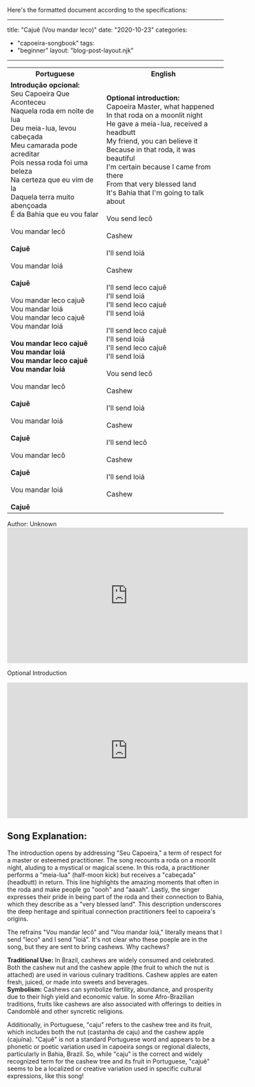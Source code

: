 Here's the formatted document according to the specifications:

---
title: "Cajuê (Vou mandar leco)"
date: "2020-10-23"
categories: 
  - "capoeira-songbook"
tags: 
  - "beginner"
layout: "blog-post-layout.njk"
---

<table class="capoeira-table">
    <tr class="header-row">
        <th>Portuguese</th>
        <th>English</th>
    </tr>
    <tr>
        <td><strong>Introdução opcional:<br>
        </strong>Seu Capoeira Que Aconteceu<br>
        Naquela roda em noite de lua<br>
        Deu meia-lua, levou cabeçada<br>
        Meu camarada pode acreditar<br>
        Pois nessa roda foi uma beleza<br>
        Na certeza que eu vim de la<br>
        Daquela terra muito abençoada<br>
        É da Bahia que eu vou falar<br>
        <br>
        Vou mandar lecô<br>
        <br>
        <strong>Cajuê</strong><br>
        <br>
        Vou mandar loiá<br>
        <br>
        <strong>Cajuê</strong><br>
        <br>
        Vou mandar leco cajuê<br>
        Vou mandar loiá<br>
        Vou mandar leco cajuê<br>
        Vou mandar loiá<br>
        <br>
        <strong>Vou mandar leco cajuê<br>
        Vou mandar loiá<br>
        Vou mandar leco cajuê<br>
        Vou mandar loiá</strong><br>
        <br>
        Vou mandar lecô<br>
        <br>
        <strong>Cajuê</strong><br>
        <br>
        Vou mandar loiá<br>
        <br>
        <strong>Cajuê</strong><br>
        <br>
        Vou mandar lecô<br>
        <br>
        <strong>Cajuê</strong><br>
        <br>
        Vou mandar loiá<br>
        <br>
        <strong>Cajuê</strong></td>
        <td><strong>Optional introduction:</strong><br>
        Capoeira Master, what happened<br>
        In that roda on a moonlit night<br>
        He gave a meia-lua, received a headbutt<br>
        My friend, you can believe it<br>
        Because in that roda, it was beautiful<br>
        I'm certain because I came from there<br>
        From that very blessed land<br>
        It's Bahia that I'm going to talk about<br>
        <br>
        Vou send lecô<br>
        <br>
        Cashew<br>
        <br>
        I'll send loiá<br>
        <br>
        Cashew<br>
        <br>
        I'll send leco cajuê<br>
        I'll send loiá<br>
        I'll send leco cajuê<br>
        I'll send loiá<br>
        <br>
        I'll send leco cajuê<br>
        I'll send loiá<br>
        I'll send leco cajuê<br>
        I'll send loiá<br>
        <br>
        Vou send lecô<br>
        <br>
        Cashew<br>
        <br>
        I'll send loiá<br>
        <br>
        Cashew<br>
        <br>
        I'll send lecô<br>
        <br>
        Cashew<br>
        <br>
        I'll send loiá<br>
        <br>
        Cashew</td>
    </tr>
</table>

<figcaption>
Author: Unknown
</figcaption>

<iframe width="560" height="315" src="https://www.youtube.com/embed/mv8Jr-BHGzg" title="YouTube video player" frameborder="0" allow="accelerometer; autoplay; clipboard-write; encrypted-media; gyroscope; picture-in-picture" allowfullscreen></iframe>

Optional Introduction

<iframe width="560" height="315" src="https://www.youtube.com/embed/YRe9t2OFaXU" title="YouTube video player" frameborder="0" allow="accelerometer; autoplay; clipboard-write; encrypted-media; gyroscope; picture-in-picture" allowfullscreen></iframe>

## Song Explanation:

The introduction opens by addressing "Seu Capoeira," a term of respect for a master or esteemed practitioner. The song recounts a roda on a moonlit night, aluding to a mystical or magical scene. In this roda, a practitioner performs a "meia-lua" (half-moon kick) but receives a "cabeçada" (headbutt) in return. This line highlights the amazing moments that often in the roda and make people go "oooh" and "aaaah". Lastly, the singer expresses their pride in being part of the roda and their connection to Bahia, which they describe as a "very blessed land". This description underscores the deep heritage and spiritual connection practitioners feel to capoeira's origins.

The refrains "Vou mandar lecô" and "Vou mandar loiá," literally means that I send "leco" and I send "loiá". It's not clear who these poeple are in the song, but they are sent to bring cashews. Why cachews?

**Traditional Use:** In Brazil, cashews are widely consumed and celebrated. Both the cashew nut and the cashew apple (the fruit to which the nut is attached) are used in various culinary traditions. Cashew apples are eaten fresh, juiced, or made into sweets and beverages.  
**Symbolism:** Cashews can symbolize fertility, abundance, and prosperity due to their high yield and economic value. In some Afro-Brazilian traditions, fruits like cashews are also associated with offerings to deities in Candomblé and other syncretic religions.

Additionally, in Portuguese, "caju" refers to the cashew tree and its fruit, which includes both the nut (castanha de caju) and the cashew apple (cajuína). "Cajuê" is not a standard Portuguese word and appears to be a phonetic or poetic variation used in capoeira songs or regional dialects, particularly in Bahia, Brazil. So, while "caju" is the correct and widely recognized term for the cashew tree and its fruit in Portuguese, "cajuê" seems to be a localized or creative variation used in specific cultural expressions, like this song!
